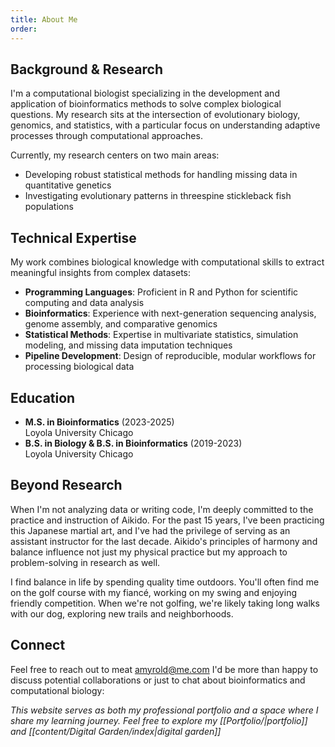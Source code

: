 ```yaml
---
title: About Me
order:
---
```


## Background & Research

I'm a computational biologist specializing in the development and application of bioinformatics methods to solve complex biological questions. My research sits at the intersection of evolutionary biology, genomics, and statistics, with a particular focus on understanding adaptive processes through computational approaches.

Currently, my research centers on two main areas:

- Developing robust statistical methods for handling missing data in quantitative genetics
- Investigating evolutionary patterns in threespine stickleback fish populations

## Technical Expertise

My work combines biological knowledge with computational skills to extract meaningful insights from complex datasets:

- **Programming Languages**: Proficient in R and Python for scientific computing and data analysis
- **Bioinformatics**: Experience with next-generation sequencing analysis, genome assembly, and comparative genomics
- **Statistical Methods**: Expertise in multivariate statistics, simulation modeling, and missing data imputation techniques
- **Pipeline Development**: Design of reproducible, modular workflows for processing biological data

## Education

- **M.S. in Bioinformatics** (2023-2025)  
    Loyola University Chicago
- **B.S. in Biology & B.S. in Bioinformatics** (2019-2023)  
    Loyola University Chicago  

## Beyond Research

When I'm not analyzing data or writing code, I'm deeply committed to the practice and instruction of Aikido. For the past 15 years, I've been practicing this Japanese martial art, and I've had the privilege of serving as an assistant instructor for the last decade. Aikido's principles of harmony and balance influence not just my physical practice but my approach to problem-solving in research as well.

I find balance in life by spending quality time outdoors. You'll often find me on the golf course with my fiancé, working on my swing and enjoying friendly competition. When we're not golfing, we're likely taking long walks with our dog, exploring new trails and neighborhoods.

## Connect

Feel free to reach out to meat amyrold@me.com I'd be more than happy to discuss potential collaborations or just to chat about bioinformatics and computational biology:

_This website serves as both my professional portfolio and a space where I share my learning journey. Feel free to explore my [[Portfolio/|portfolio]] and [[content/Digital Garden/index|digital garden]]_